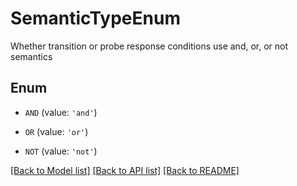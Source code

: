 # SemanticTypeEnum

Whether transition or probe response conditions use and, or, or not semantics

## Enum

* `AND` (value: `'and'`)

* `OR` (value: `'or'`)

* `NOT` (value: `'not'`)

[[Back to Model list]](../README.md#documentation-for-models) [[Back to API list]](../README.md#documentation-for-api-endpoints) [[Back to README]](../README.md)


